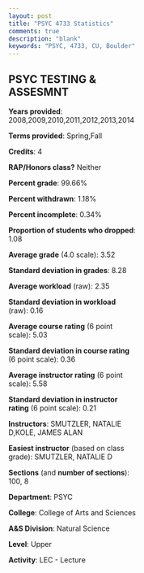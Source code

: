 ```yaml
---
layout: post
title: "PSYC 4733 Statistics"
comments: true
description: "blank"
keywords: "PSYC, 4733, CU, Boulder"
--- 
```

<head>
<script src="https://ajax.googleapis.com/ajax/libs/jquery/2.1.3/jquery.min.js"></script>
<script src="https://dl.dropboxusercontent.com/s/pc42nxpaw1ea4o9/highcharts.js?dl=0"></script>
<!-- <script src="../assets/js/highcharts.js"></script> -->
<style type="text/css">@font-face {
	font-family: "Bebas Neue";
	src: url(https://www.filehosting.org/file/details/544349/BebasNeue%20Regular.otf) format("opentype");
	}
	h1.Bebas { 
		font-family: "Bebas Neue", Verdana, Tahoma;
	}
</style>
</head>
<body>
	<div id="container" style="float: right; width: 45%; height: 88%; margin-left: 2.5%; margin-right: 2.5%;"></div>
	<script language="JavaScript">
		$(document).ready(function() {
		var chart = {type: 'column'};
		var title = {text: 'Grade Distribution'};
		var xAxis = {categories: ['A','B','C','D','F'],crosshair: true};
		var yAxis = {min: 0,title: {text: 'Percentage'}};
		var tooltip = {headerFormat: '<center><b><span style="font-size:20px">{point.key}</span></b></center>',
		               pointFormat: '<td style="padding:0"><b>{point.y:.1f}%</b></td>',
		               footerFormat: '</table>',shared: true,useHTML: true};
		var plotOptions = {column: {pointPadding: 0.0,borderWidth: 0}};  
		var credits = {enabled: false};var series= [{name: 'Percent',data: [63.0,31.14,5.13,0.0,0.73,]}];
		var json = {};
		json.chart = chart;
		json.title = title;
		json.tooltip = tooltip;
		json.xAxis = xAxis;
		json.yAxis = yAxis;  
		json.series = series;
		json.plotOptions = plotOptions;  
		json.credits = credits;
		$('#container').highcharts(json);
	});
	</script>
</body>
			   
## PSYC TESTING & ASSESMNT

**Years provided**: 2008,2009,2010,2011,2012,2013,2014

**Terms provided**: Spring,Fall

**Credits**: 4

**RAP/Honors class?** Neither

**Percent grade**: 99.66%

**Percent withdrawn**: 1.18%

**Percent incomplete**: 0.34%

**Proportion of students who dropped**: 1.08

**Average grade** (4.0 scale): 3.52

**Standard deviation in grades**: 8.28

**Average workload** (raw): 2.35

**Standard deviation in workload** (raw): 0.16

**Average course rating** (6 point scale): 5.03

**Standard deviation in course rating** (6 point scale): 0.36

**Average instructor rating** (6 point scale): 5.58

**Standard deviation in instructor rating** (6 point scale): 0.21

**Instructors**: SMUTZLER, NATALIE D,KOLE, JAMES ALAN

**Easiest instructor** (based on class grade): SMUTZLER, NATALIE D

**Sections** (and **number of sections**): 100, 8

**Department**: PSYC

**College**: College of Arts and Sciences

**A&S Division**: Natural Science

**Level**: Upper

**Activity**: LEC - Lecture